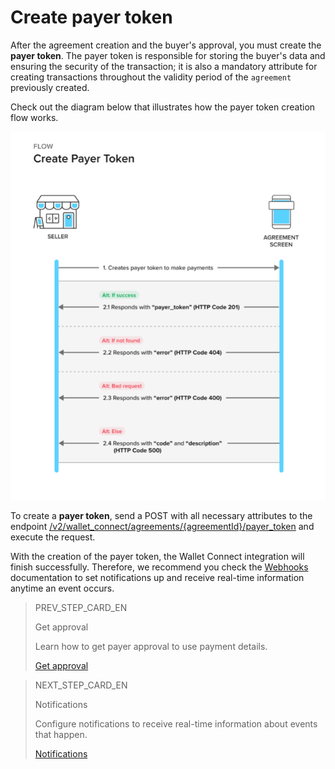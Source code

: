 # Create payer token

After the agreement creation and the buyer's approval, you must create the **payer token**. The payer token is responsible for storing the buyer's data and ensuring the security of the transaction; it is also a mandatory attribute for creating transactions throughout the validity period of the `agreement` previously created.

Check out the diagram below that illustrates how the payer token creation flow works.

![Create payer token](/images/wallet-connect/create-payer-token.en.png)


To create a **payer token**, send a POST with all necessary attributes to the endpoint [/v2/wallet_connect/agreements/{agreementId}/payer_token](/developers/en/reference/wallet_connect/_wallet_connect_agreements_agreement_id_payer_token/post) and execute the request.

With the creation of the payer token, the Wallet Connect integration will finish successfully. Therefore, we recommend you check the [Webhooks](/docs/wallet-connect/additional-content/notifications/webhooks) documentation to set notifications up and receive real-time information anytime an event occurs.

> PREV_STEP_CARD_EN
>
> Get approval
>
> Learn how to get payer approval to use payment details.
>
> [Get approval](/developers/en/docs/wallet-connect/integration-configuration/get-approval)

> NEXT_STEP_CARD_EN
>
> Notifications
>
> Configure notifications to receive real-time information about events that happen.
>
> [Notifications](/developers/en/docs/wallet-connect/additional-content/notifications/introduction)